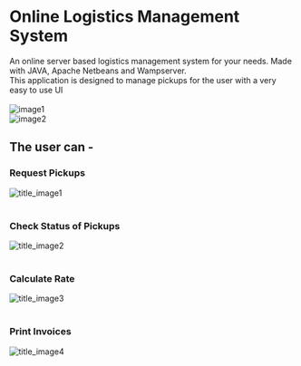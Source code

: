 # Online Logistics Management System

An online server based logistics management system for your needs.
Made with JAVA, Apache Netbeans and Wampserver. <br>
This application is designed to manage pickups for the user with a very easy to use UI<br><br>
![image1](https://github.com/Adarsh-gif-crypt/Online_Logistics_Management_System/blob/main/Screenshots/Screenshot%202021-04-27%20160622.png)
<br>
![image2](https://github.com/Adarsh-gif-crypt/Online_Logistics_Management_System/blob/main/Screenshots/Screenshot%202021-04-27%20160802.png)

## The user can - 

### Request Pickups<br>
![title_image1]()
<br><br>
### Check Status of Pickups<br>
![title_image2]()
<br><br>
### Calculate Rate<br>
![title_image3]()
<br><br>
### Print Invoices<br>
![title_image4]()
